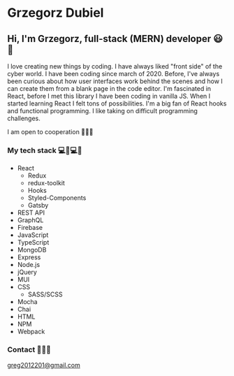 # Grzegorz Dubiel

## Hi, I'm Grzegorz, full-stack (MERN) developer :smiley::wave:

I love creating new things by coding. I have always liked "front side" of the cyber world. I have been coding since march of 2020. Before, I've always been curious about how user interfaces work behind the scenes and how I can create them from a blank page in the code editor. I'm fascinated in React, before I met this library I have been coding in vanilla JS. When I started learning React I felt tons of possibilities. I'm a big fan of React hooks and functional programming. I like taking on difficult programming challenges. 

I am open to cooperation :handshake::handshake::handshake:

### My tech stack 	:computer::muscle::computer::muscle:

* React
  * Redux
  * redux-toolkit
  * Hooks
  * Styled-Components
  * Gatsby
* REST API
* GraphQL
* Firebase
* JavaScript
* TypeScript
* MongoDB
* Express
* Node.js
* jQuery
* MUI
* CSS
  * SASS/SCSS
* Mocha
* Chai
* HTML
* NPM
* Webpack
 
 
 ### Contact   :e-mail::e-mail::e-mail:
 
 greg2012201@gmail.com
